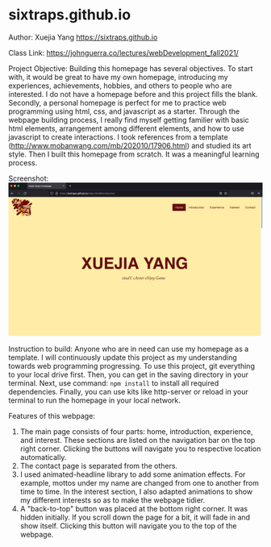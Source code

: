 # sixtraps.github.io

Author: Xuejia Yang https://sixtraps.github.io

Class Link: https://johnguerra.co/lectures/webDevelopment_fall2021/

Project Objective:
Building this homepage has several objectives. To start with, it would be great to have my own homepage, introducing my experiences, achievements,
hobbies, and others to people who are interested. I do not have a homepage before and this project fills the blank. Secondly, a personal homepage
is perfect for me to practice web programming using html, css, and javascript as a starter. Through the webpage building process, I really find
myself getting familier with basic html elements, arrangement among different elements, and how to use javascript to create interactions. I took
references from a template (http://www.mobanwang.com/mb/202010/17906.html) and studied its art style. Then I built this homepage from scratch. It
was a meaningful learning process.

Screenshot: ![screenshot_homepage_xuejiayang](./images/screenshot_homepage.png)

Instruction to build:
Anyone who are in need can use my homepage as a template. I will continuously update this project as my understanding towards web programming
progressing.
To use this project, git everything to your local drive first. Then, you can get in the saving directory in your terminal. Next, use command:
`npm install` to install all required dependencies. Finally, you can use kits like http-server or reload in your terminal to run the homepage
in your local network.

Features of this webpage:

1. The main page consists of four parts: home, introduction, experience, and interest. These sections are listed on the navigation bar on the top
   right corner. Clicking the buttons will navigate you to respective location automatically.
2. The contact page is separated from the others.
3. I used animated-headline library to add some animation effects. For example, mottos under my name are changed from one to another from time to
   time. In the interest section, I also adapted animations to show my different interests so as to make the webpage tidier.
4. A "back-to-top" button was placed at the bottom right corner. It was hidden initially. If you scroll down the page for a bit, it will fade in
   and show itself. Clicking this button will navigate you to the top of the webpage.
